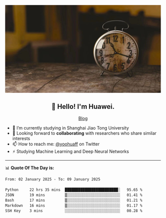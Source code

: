 <div align="center">
  <a href="https://github.com/JHW5981">
    <img src="./assets/background.jpg">
  </a>
</div>

<h2 align="center">👋 Hello! I'm Huawei.</h2>
<p align="center">
  <a href="https://blog.csdn.net/Edward__J?spm=1000.2115.3001.5343">Blog</a>
</p>


- 🔭 I’m currently studying in Shanghai Jiao Tong University
- 💬 Looking forward to **collaborating** with researchers who share similar interests
- 📫 How to reach me: [@yoohuaff](https://twitter.com/yoohuaff) on Twitter
- ⚡ Studying Machine Learning and Deep Neural Networks

-------
📊 **Quote Of The Day is:**
<!--START_SECTION:waka-->

```txt
From: 02 January 2025 - To: 09 January 2025

Python     22 hrs 35 mins  ████████████████████████░   95.65 %
JSON       19 mins         ▒░░░░░░░░░░░░░░░░░░░░░░░░   01.41 %
Bash       17 mins         ▒░░░░░░░░░░░░░░░░░░░░░░░░   01.21 %
Markdown   16 mins         ▒░░░░░░░░░░░░░░░░░░░░░░░░   01.17 %
SSH Key    3 mins          ░░░░░░░░░░░░░░░░░░░░░░░░░   00.28 %
```

<!--END_SECTION:waka-->
